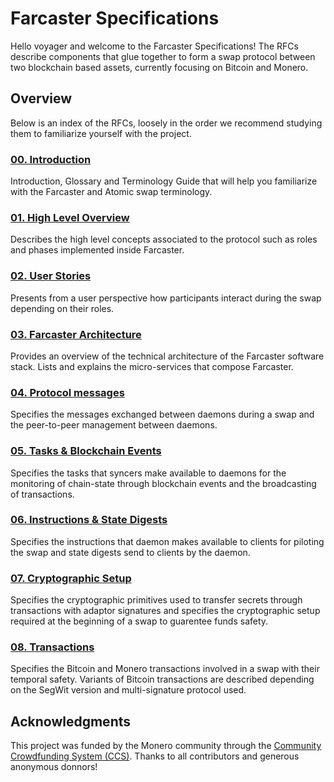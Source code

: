 # Farcaster Specifications

Hello voyager and welcome to the Farcaster Specifications! The RFCs describe components that glue together to form a swap protocol between two blockchain based assets, currently focusing on Bitcoin and Monero.

## Overview

Below is an index of the RFCs, loosely in the order we recommend studying them to familiarize yourself with the project.

### [00. Introduction](https://hackmd.io/asVEnqtFR-iL2QIvVxwqjQ)
Introduction, Glossary and Terminology Guide that will help you familiarize with the Farcaster and Atomic swap terminology.

### [01. High Level Overview](https://hackmd.io/hY3vS7YeTLSBQGyNQiNhPA?both)
Describes the high level concepts associated to the protocol such as roles and phases implemented inside Farcaster.

### [02. User Stories](https://hackmd.io/pym9JPVlRK-RfQGOUv26aQ)
Presents from a user perspective how participants interact during the swap depending on their roles.

### [03. Farcaster Architecture](https://hackmd.io/vTCjO2-ySr6SB7ObuJMhnA)
Provides an overview of the technical architecture of the Farcaster software stack. Lists and explains the micro-services that compose Farcaster.

### [04. Protocol messages](/M0uYws_5S7K6k1j5l8b6qw)
Specifies the messages exchanged between daemons during a swap and the peer-to-peer management between daemons.

### [05. Tasks & Blockchain Events](/0UBnjLo3QzWx_ReejLHgYQ)
Specifies the tasks that syncers make available to daemons for the monitoring of chain-state through blockchain events and the broadcasting of transactions.

### [06. Instructions & State Digests](/ASzYCe0oQsSbDwXLRlgnQw)
Specifies the instructions that daemon makes available to clients for piloting the swap and state digests send to clients by the daemon.

### [07. Cryptographic Setup](https://hackmd.io/ElXeBEuTQ1Opa0g9yHJszQ)
Specifies the cryptographic primitives used to transfer secrets through transactions with adaptor signatures and specifies the cryptographic setup required at the beginning of a swap to guarentee funds safety.

### [08. Transactions](/YfMko2WPR9iITsw4MsLcPA)
Specifies the Bitcoin and Monero transactions involved in a swap with their temporal safety. Variants of Bitcoin transactions are described depending on the SegWit version and multi-signature protocol used.

## Acknowledgments

This project was funded by the Monero community through the [Community Crowdfunding System (CCS)](https://ccs.getmonero.org/). Thanks to all contributors and generous anonymous donnors!
